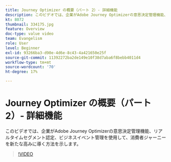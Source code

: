 ```yaml
---
title: Journey Optimizer の概要（パート 2）- 詳細機能
description: このビデオでは、企業がAdobe Journey Optimizerの意思決定管理機能、リアルタイムセグメント認定、ビジネスイベント管理を使用して、消費者ジャーニーを新たな高みに導く方法を示します。
kt: 8072
thumbnail: 334175.jpg
feature: Overview
doc-type: value video
team: Evangelism
role: User
level: Beginner
exl-id: 93266ba3-d90e-4d6e-8c43-4a421650e25f
source-git-commit: 11392272ba2de149e10f38d7aba6f8bebb4011d4
workflow-type: tm+mt
source-wordcount: '70'
ht-degree: 17%

---
```


# Journey Optimizer の概要（パート 2）- 詳細機能

このビデオでは、企業がAdobe Journey Optimizerの意思決定管理機能、リアルタイムセグメント認定、ビジネスイベント管理を使用して、消費者ジャーニーを新たな高みに導く方法を示します。

>[!VIDEO](https://video.tv.adobe.com/v/334175?quality=12)
